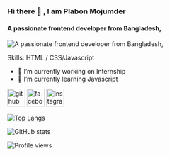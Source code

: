 ### Hi there 👋 , I am Plabon Mojumder
#### A passionate frontend developer from Bangladesh,
![A passionate frontend developer from Bangladesh,](https://www.facebook.com/photo/?fbid=1327554241093633&set=a.203158940199841)


Skills:  HTML / CSS/Javascript

- 🔭 I’m currently working on Internship 
- 🌱 I’m currently learning Javascript 


[<img src='https://cdn.jsdelivr.net/npm/simple-icons@3.0.1/icons/github.svg' alt='github' height='40'>](https://github.com/plabonmojumder)  [<img src='https://cdn.jsdelivr.net/npm/simple-icons@3.0.1/icons/facebook.svg' alt='facebook' height='40'>](https://www.facebook.com/PlabonMojumder)  [<img src='https://cdn.jsdelivr.net/npm/simple-icons@3.0.1/icons/instagram.svg' alt='instagram' height='40'>](https://www.instagram.com/plabon_mojumder/)  

[![Top Langs](https://github-readme-stats.vercel.app/api/top-langs/?username=plabonmojumder)](https://github.com/anuraghazra/github-readme-stats)

![GitHub stats](https://github-readme-stats.vercel.app/api?username=plabonmojumder&show_icons=true)  

![Profile views](https://gpvc.arturio.dev/plabonmojumder)  
